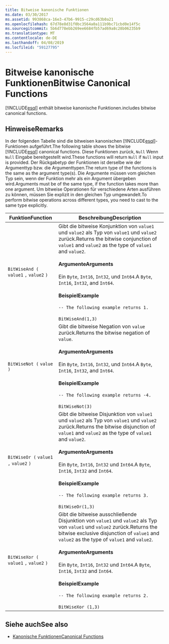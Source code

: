 ```yaml
---
title: Bitweise kanonische Funktionen
ms.date: 03/30/2017
ms.assetid: 993868ca-16e3-47b6-9915-c29cd63b0a21
ms.openlocfilehash: 67d78e8d31f0bc3564a0a111b9bc71cbd0e14f5c
ms.sourcegitcommit: 5b6d778ebb269ee6684fb57ad69a8c28b06235b9
ms.translationtype: MT
ms.contentlocale: de-DE
ms.lasthandoff: 04/08/2019
ms.locfileid: "59127795"
---
```

# <a name="bitwise-canonical-functions"></a><span data-ttu-id="21747-102">Bitweise kanonische Funktionen</span><span class="sxs-lookup"><span data-stu-id="21747-102">Bitwise Canonical Functions</span></span>
[!INCLUDE[esql](../../../../../../includes/esql-md.md)] <span data-ttu-id="21747-103">enthält bitweise kanonische Funktionen.</span><span class="sxs-lookup"><span data-stu-id="21747-103">includes bitwise canonical functions.</span></span>  
  
## <a name="remarks"></a><span data-ttu-id="21747-104">Hinweise</span><span class="sxs-lookup"><span data-stu-id="21747-104">Remarks</span></span>  
 <span data-ttu-id="21747-105">In der folgenden Tabelle sind die bitweisen kanonischen [!INCLUDE[esql](../../../../../../includes/esql-md.md)]-Funktionen aufgeführt.</span><span class="sxs-lookup"><span data-stu-id="21747-105">The following table shows the bitwise [!INCLUDE[esql](../../../../../../includes/esql-md.md)] canonical functions.</span></span> <span data-ttu-id="21747-106">Diese Funktionen zurück, `Null` Wenn `Null` Eingabe bereitgestellt wird.</span><span class="sxs-lookup"><span data-stu-id="21747-106">These functions will return `Null` if `Null` input is provided.</span></span> <span data-ttu-id="21747-107">Der Rückgabetyp der Funktionen ist derselbe wie der Argumenttyp bzw. die Argumenttypen.</span><span class="sxs-lookup"><span data-stu-id="21747-107">The return type of the functions is the same as the argument type(s).</span></span> <span data-ttu-id="21747-108">Die Argumente müssen vom gleichen Typ sein, wenn der Funktion mehr als ein Argument übergeben wird.</span><span class="sxs-lookup"><span data-stu-id="21747-108">Arguments must be of the same type, if the function takes more than one argument.</span></span> <span data-ttu-id="21747-109">Um bitweise Operationen für verschiedene Arten ausführen zu können, müssen Sie explizit in den gleichen Typ umgewandelt.</span><span class="sxs-lookup"><span data-stu-id="21747-109">To perform bitwise operations across different types, you need to cast to the same type explicitly.</span></span>  
  
|<span data-ttu-id="21747-110">Funktion</span><span class="sxs-lookup"><span data-stu-id="21747-110">Function</span></span>|<span data-ttu-id="21747-111">Beschreibung</span><span class="sxs-lookup"><span data-stu-id="21747-111">Description</span></span>|  
|--------------|-----------------|  
|`BitWiseAnd (` `value1` `,`  `value2` `)`|<span data-ttu-id="21747-112">Gibt die bitweise Konjunktion von `value1` und `value2` als Typ von `value1` und `value2` zurück.</span><span class="sxs-lookup"><span data-stu-id="21747-112">Returns the bitwise conjunction of `value1` and `value2` as the type of `value1` and `value2`.</span></span><br /><br /> **<span data-ttu-id="21747-113">Argumente</span><span class="sxs-lookup"><span data-stu-id="21747-113">Arguments</span></span>**<br /><br /> <span data-ttu-id="21747-114">Ein `Byte`, `Int16`, `Int32`, und `Int64`.</span><span class="sxs-lookup"><span data-stu-id="21747-114">A `Byte`, `Int16`, `Int32`, and `Int64`.</span></span><br /><br /> **<span data-ttu-id="21747-115">Beispiel</span><span class="sxs-lookup"><span data-stu-id="21747-115">Example</span></span>**<br /><br /> `-- The following example returns 1.`<br /><br /> `BitWiseAnd(1,3)`|  
|`BitWiseNot (` `value` `)`|<span data-ttu-id="21747-116">Gibt die bitweise Negation von `value` zurück.</span><span class="sxs-lookup"><span data-stu-id="21747-116">Returns the bitwise negation of `value`.</span></span><br /><br /> **<span data-ttu-id="21747-117">Argumente</span><span class="sxs-lookup"><span data-stu-id="21747-117">Arguments</span></span>**<br /><br /> <span data-ttu-id="21747-118">Ein `Byte`, `Int16`, `Int32`, und `Int64`.</span><span class="sxs-lookup"><span data-stu-id="21747-118">A `Byte`, `Int16`, `Int32`, and `Int64`.</span></span><br /><br /> **<span data-ttu-id="21747-119">Beispiel</span><span class="sxs-lookup"><span data-stu-id="21747-119">Example</span></span>**<br /><br /> `-- The following example returns -4.`<br /><br /> `BitWiseNot(3)`|  
|`BitWiseOr (` `value1` `,`  `value2` `)`|<span data-ttu-id="21747-120">Gibt die bitweise Disjunktion von `value1` und `value2` als Typ von `value1` und `value2` zurück.</span><span class="sxs-lookup"><span data-stu-id="21747-120">Returns the bitwise disjunction of `value1` and `value2` as the type of `value1` and `value2`.</span></span><br /><br /> **<span data-ttu-id="21747-121">Argumente</span><span class="sxs-lookup"><span data-stu-id="21747-121">Arguments</span></span>**<br /><br /> <span data-ttu-id="21747-122">Ein `Byte`, `Int16`, `Int32` und `Int64`.</span><span class="sxs-lookup"><span data-stu-id="21747-122">A `Byte`, `Int16`, `Int32` and `Int64`.</span></span><br /><br /> **<span data-ttu-id="21747-123">Beispiel</span><span class="sxs-lookup"><span data-stu-id="21747-123">Example</span></span>**<br /><br /> `-- The following example returns 3.`<br /><br /> `BitWiseOr(1,3)`|  
|`BitWiseXor (` `value1` `,`  `value2` `)`|<span data-ttu-id="21747-124">Gibt die bitweise ausschließende Disjunktion von `value1` und `value2` als Typ von `value1` und `value2` zurück.</span><span class="sxs-lookup"><span data-stu-id="21747-124">Returns the bitwise exclusive disjunction of `value1` and `value2` as the type of `value1` and `value2`.</span></span><br /><br /> **<span data-ttu-id="21747-125">Argumente</span><span class="sxs-lookup"><span data-stu-id="21747-125">Arguments</span></span>**<br /><br /> <span data-ttu-id="21747-126">Ein `Byte`, `Int16`, `Int32` und `Int64`.</span><span class="sxs-lookup"><span data-stu-id="21747-126">A `Byte`, `Int16`, `Int32` and `Int64`.</span></span><br /><br /> **<span data-ttu-id="21747-127">Beispiel</span><span class="sxs-lookup"><span data-stu-id="21747-127">Example</span></span>**<br /><br /> `-- The following example returns 2.`<br /><br /> `BitWiseXor (1,3)`|  
  
## <a name="see-also"></a><span data-ttu-id="21747-128">Siehe auch</span><span class="sxs-lookup"><span data-stu-id="21747-128">See also</span></span>

- [<span data-ttu-id="21747-129">Kanonische Funktionen</span><span class="sxs-lookup"><span data-stu-id="21747-129">Canonical Functions</span></span>](../../../../../../docs/framework/data/adonet/ef/language-reference/canonical-functions.md)
